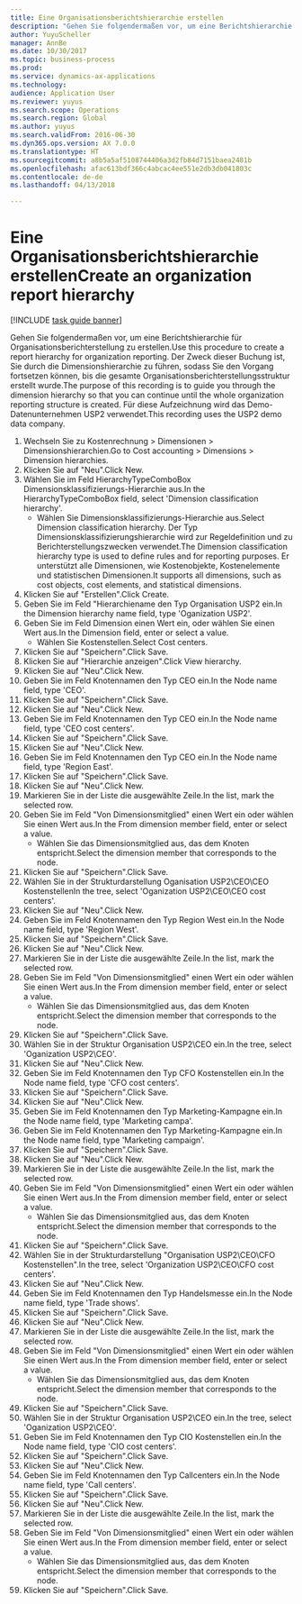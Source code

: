 ```yaml
--- 
title: Eine Organisationsberichtshierarchie erstellen
description: "Gehen Sie folgendermaßen vor, um eine Berichtshierarchie für Organisationsberichterstellung zu erstellen."
author: YuyuScheller
manager: AnnBe
ms.date: 10/30/2017
ms.topic: business-process
ms.prod: 
ms.service: dynamics-ax-applications
ms.technology: 
audience: Application User
ms.reviewer: yuyus
ms.search.scope: Operations
ms.search.region: Global
ms.author: yuyus
ms.search.validFrom: 2016-06-30
ms.dyn365.ops.version: AX 7.0.0
ms.translationtype: HT
ms.sourcegitcommit: a8b5a5af5108744406a3d2fb84d7151baea2481b
ms.openlocfilehash: afac613bdf366c4abcac4ee551e2db3db041803c
ms.contentlocale: de-de
ms.lasthandoff: 04/13/2018

---
```

# <a name="create-an-organization-report-hierarchy"></a><span data-ttu-id="0b657-103">Eine Organisationsberichtshierarchie erstellen</span><span class="sxs-lookup"><span data-stu-id="0b657-103">Create an organization report hierarchy</span></span>

[!INCLUDE [task guide banner](../../includes/task-guide-banner.md)]

<span data-ttu-id="0b657-104">Gehen Sie folgendermaßen vor, um eine Berichtshierarchie für Organisationsberichterstellung zu erstellen.</span><span class="sxs-lookup"><span data-stu-id="0b657-104">Use this procedure to create a report hierarchy for organization reporting.</span></span> <span data-ttu-id="0b657-105">Der Zweck dieser Buchung ist, Sie durch die Dimensionshierarchie zu führen, sodass Sie den Vorgang fortsetzen können, bis die gesamte Organisationsberichterstellungsstruktur erstellt wurde.</span><span class="sxs-lookup"><span data-stu-id="0b657-105">The purpose of this recording is to guide you through the dimension hierarchy so that you can continue until the whole organization reporting structure is created.</span></span> <span data-ttu-id="0b657-106">Für diese Aufzeichnung wird das Demo-Datenunternehmen USP2 verwendet.</span><span class="sxs-lookup"><span data-stu-id="0b657-106">This recording uses the USP2 demo data company.</span></span>

1. <span data-ttu-id="0b657-107">Wechseln Sie zu Kostenrechnung > Dimensionen > Dimensionshierarchien.</span><span class="sxs-lookup"><span data-stu-id="0b657-107">Go to Cost accounting > Dimensions > Dimension hierarchies.</span></span>
2. <span data-ttu-id="0b657-108">Klicken Sie auf "Neu".</span><span class="sxs-lookup"><span data-stu-id="0b657-108">Click New.</span></span>
3. <span data-ttu-id="0b657-109">Wählen Sie im Feld HierarchyTypeComboBox Dimensionsklassifizierungs-Hierarchie aus.</span><span class="sxs-lookup"><span data-stu-id="0b657-109">In the HierarchyTypeComboBox field, select 'Dimension classification hierarchy'.</span></span>
    * <span data-ttu-id="0b657-110">Wählen Sie Dimensionsklassifizierungs-Hierarchie aus.</span><span class="sxs-lookup"><span data-stu-id="0b657-110">Select Dimension classification hierarchy.</span></span> <span data-ttu-id="0b657-111">Der Typ Dimensionsklassifizierungshierarchie wird zur Regeldefinition und zu Berichterstellungszwecken verwendet.</span><span class="sxs-lookup"><span data-stu-id="0b657-111">The Dimension classification hierarchy type is used to define rules and for reporting purposes.</span></span> <span data-ttu-id="0b657-112">Er unterstützt alle Dimensionen, wie Kostenobjekte, Kostenelemente und statistischen Dimensionen.</span><span class="sxs-lookup"><span data-stu-id="0b657-112">It supports all dimensions, such as cost objects, cost elements, and statistical dimensions.</span></span>  
4. <span data-ttu-id="0b657-113">Klicken Sie auf "Erstellen".</span><span class="sxs-lookup"><span data-stu-id="0b657-113">Click Create.</span></span>
5. <span data-ttu-id="0b657-114">Geben Sie im Feld "Hierarchiename den Typ Organisation USP2 ein.</span><span class="sxs-lookup"><span data-stu-id="0b657-114">In the Dimension hierarchy name field, type 'Oganization USP2'.</span></span>
6. <span data-ttu-id="0b657-115">Geben Sie im Feld Dimension einen Wert ein, oder wählen Sie einen Wert aus.</span><span class="sxs-lookup"><span data-stu-id="0b657-115">In the Dimension field, enter or select a value.</span></span>
    * <span data-ttu-id="0b657-116">Wählen Sie Kostenstellen.</span><span class="sxs-lookup"><span data-stu-id="0b657-116">Select Cost centers.</span></span>  
7. <span data-ttu-id="0b657-117">Klicken Sie auf "Speichern".</span><span class="sxs-lookup"><span data-stu-id="0b657-117">Click Save.</span></span>
8. <span data-ttu-id="0b657-118">Klicken Sie auf "Hierarchie anzeigen".</span><span class="sxs-lookup"><span data-stu-id="0b657-118">Click View hierarchy.</span></span>
9. <span data-ttu-id="0b657-119">Klicken Sie auf "Neu".</span><span class="sxs-lookup"><span data-stu-id="0b657-119">Click New.</span></span>
10. <span data-ttu-id="0b657-120">Geben Sie im Feld Knotennamen den Typ CEO ein.</span><span class="sxs-lookup"><span data-stu-id="0b657-120">In the Node name field, type 'CEO'.</span></span>
11. <span data-ttu-id="0b657-121">Klicken Sie auf "Speichern".</span><span class="sxs-lookup"><span data-stu-id="0b657-121">Click Save.</span></span>
12. <span data-ttu-id="0b657-122">Klicken Sie auf "Neu".</span><span class="sxs-lookup"><span data-stu-id="0b657-122">Click New.</span></span>
13. <span data-ttu-id="0b657-123">Geben Sie im Feld Knotennamen den Typ CEO ein.</span><span class="sxs-lookup"><span data-stu-id="0b657-123">In the Node name field, type 'CEO cost centers'.</span></span>
14. <span data-ttu-id="0b657-124">Klicken Sie auf "Speichern".</span><span class="sxs-lookup"><span data-stu-id="0b657-124">Click Save.</span></span>
15. <span data-ttu-id="0b657-125">Klicken Sie auf "Neu".</span><span class="sxs-lookup"><span data-stu-id="0b657-125">Click New.</span></span>
16. <span data-ttu-id="0b657-126">Geben Sie im Feld Knotennamen den Typ CEO ein.</span><span class="sxs-lookup"><span data-stu-id="0b657-126">In the Node name field, type 'Region East'.</span></span>
17. <span data-ttu-id="0b657-127">Klicken Sie auf "Speichern".</span><span class="sxs-lookup"><span data-stu-id="0b657-127">Click Save.</span></span>
18. <span data-ttu-id="0b657-128">Klicken Sie auf "Neu".</span><span class="sxs-lookup"><span data-stu-id="0b657-128">Click New.</span></span>
19. <span data-ttu-id="0b657-129">Markieren Sie in der Liste die ausgewählte Zeile.</span><span class="sxs-lookup"><span data-stu-id="0b657-129">In the list, mark the selected row.</span></span>
20. <span data-ttu-id="0b657-130">Geben Sie im Feld "Von Dimensionsmitglied" einen Wert ein oder wählen Sie einen Wert aus.</span><span class="sxs-lookup"><span data-stu-id="0b657-130">In the From dimension member field, enter or select a value.</span></span>
    * <span data-ttu-id="0b657-131">Wählen Sie das Dimensionsmitglied aus, das dem Knoten entspricht.</span><span class="sxs-lookup"><span data-stu-id="0b657-131">Select the dimension member that corresponds to the node.</span></span>  
21. <span data-ttu-id="0b657-132">Klicken Sie auf "Speichern".</span><span class="sxs-lookup"><span data-stu-id="0b657-132">Click Save.</span></span>
22. <span data-ttu-id="0b657-133">Wählen Sie in der Strukturdarstellung Oganisation USP2\CEO\CEO Kostenstellen</span><span class="sxs-lookup"><span data-stu-id="0b657-133">In the tree, select 'Oganization USP2\CEO\CEO cost centers'.</span></span>
23. <span data-ttu-id="0b657-134">Klicken Sie auf "Neu".</span><span class="sxs-lookup"><span data-stu-id="0b657-134">Click New.</span></span>
24. <span data-ttu-id="0b657-135">Geben Sie im Feld Knotennamen den Typ Region West ein.</span><span class="sxs-lookup"><span data-stu-id="0b657-135">In the Node name field, type 'Region West'.</span></span>
25. <span data-ttu-id="0b657-136">Klicken Sie auf "Speichern".</span><span class="sxs-lookup"><span data-stu-id="0b657-136">Click Save.</span></span>
26. <span data-ttu-id="0b657-137">Klicken Sie auf "Neu".</span><span class="sxs-lookup"><span data-stu-id="0b657-137">Click New.</span></span>
27. <span data-ttu-id="0b657-138">Markieren Sie in der Liste die ausgewählte Zeile.</span><span class="sxs-lookup"><span data-stu-id="0b657-138">In the list, mark the selected row.</span></span>
28. <span data-ttu-id="0b657-139">Geben Sie im Feld "Von Dimensionsmitglied" einen Wert ein oder wählen Sie einen Wert aus.</span><span class="sxs-lookup"><span data-stu-id="0b657-139">In the From dimension member field, enter or select a value.</span></span>
    * <span data-ttu-id="0b657-140">Wählen Sie das Dimensionsmitglied aus, das dem Knoten entspricht.</span><span class="sxs-lookup"><span data-stu-id="0b657-140">Select the dimension member that corresponds to the node.</span></span>  
29. <span data-ttu-id="0b657-141">Klicken Sie auf "Speichern".</span><span class="sxs-lookup"><span data-stu-id="0b657-141">Click Save.</span></span>
30. <span data-ttu-id="0b657-142">Wählen Sie in der Struktur Organisation USP2\CEO ein.</span><span class="sxs-lookup"><span data-stu-id="0b657-142">In the tree, select 'Oganization USP2\CEO'.</span></span>
31. <span data-ttu-id="0b657-143">Klicken Sie auf "Neu".</span><span class="sxs-lookup"><span data-stu-id="0b657-143">Click New.</span></span>
32. <span data-ttu-id="0b657-144">Geben Sie im Feld Knotennamen den Typ CFO Kostenstellen ein.</span><span class="sxs-lookup"><span data-stu-id="0b657-144">In the Node name field, type 'CFO cost centers'.</span></span>
33. <span data-ttu-id="0b657-145">Klicken Sie auf "Speichern".</span><span class="sxs-lookup"><span data-stu-id="0b657-145">Click Save.</span></span>
34. <span data-ttu-id="0b657-146">Klicken Sie auf "Neu".</span><span class="sxs-lookup"><span data-stu-id="0b657-146">Click New.</span></span>
35. <span data-ttu-id="0b657-147">Geben Sie im Feld Knotennamen den Typ Marketing-Kampagne ein.</span><span class="sxs-lookup"><span data-stu-id="0b657-147">In the Node name field, type 'Marketing campa'.</span></span>
36. <span data-ttu-id="0b657-148">Geben Sie im Feld Knotennamen den Typ Marketing-Kampagne ein.</span><span class="sxs-lookup"><span data-stu-id="0b657-148">In the Node name field, type 'Marketing campaign'.</span></span>
37. <span data-ttu-id="0b657-149">Klicken Sie auf "Speichern".</span><span class="sxs-lookup"><span data-stu-id="0b657-149">Click Save.</span></span>
38. <span data-ttu-id="0b657-150">Klicken Sie auf "Neu".</span><span class="sxs-lookup"><span data-stu-id="0b657-150">Click New.</span></span>
39. <span data-ttu-id="0b657-151">Markieren Sie in der Liste die ausgewählte Zeile.</span><span class="sxs-lookup"><span data-stu-id="0b657-151">In the list, mark the selected row.</span></span>
40. <span data-ttu-id="0b657-152">Geben Sie im Feld "Von Dimensionsmitglied" einen Wert ein oder wählen Sie einen Wert aus.</span><span class="sxs-lookup"><span data-stu-id="0b657-152">In the From dimension member field, enter or select a value.</span></span>
    * <span data-ttu-id="0b657-153">Wählen Sie das Dimensionsmitglied aus, das dem Knoten entspricht.</span><span class="sxs-lookup"><span data-stu-id="0b657-153">Select the dimension member that corresponds to the node.</span></span>  
41. <span data-ttu-id="0b657-154">Klicken Sie auf "Speichern".</span><span class="sxs-lookup"><span data-stu-id="0b657-154">Click Save.</span></span>
42. <span data-ttu-id="0b657-155">Wählen Sie in der Strukturdarstellung "Organisation USP2\CEO\CFO Kostenstellen".</span><span class="sxs-lookup"><span data-stu-id="0b657-155">In the tree, select 'Organization USP2\CEO\CFO cost centers'.</span></span>
43. <span data-ttu-id="0b657-156">Klicken Sie auf "Neu".</span><span class="sxs-lookup"><span data-stu-id="0b657-156">Click New.</span></span>
44. <span data-ttu-id="0b657-157">Geben Sie im Feld Knotennamen den Typ Handelsmesse  ein.</span><span class="sxs-lookup"><span data-stu-id="0b657-157">In the Node name field, type 'Trade shows'.</span></span>
45. <span data-ttu-id="0b657-158">Klicken Sie auf "Speichern".</span><span class="sxs-lookup"><span data-stu-id="0b657-158">Click Save.</span></span>
46. <span data-ttu-id="0b657-159">Klicken Sie auf "Neu".</span><span class="sxs-lookup"><span data-stu-id="0b657-159">Click New.</span></span>
47. <span data-ttu-id="0b657-160">Markieren Sie in der Liste die ausgewählte Zeile.</span><span class="sxs-lookup"><span data-stu-id="0b657-160">In the list, mark the selected row.</span></span>
48. <span data-ttu-id="0b657-161">Geben Sie im Feld "Von Dimensionsmitglied" einen Wert ein oder wählen Sie einen Wert aus.</span><span class="sxs-lookup"><span data-stu-id="0b657-161">In the From dimension member field, enter or select a value.</span></span>
    * <span data-ttu-id="0b657-162">Wählen Sie das Dimensionsmitglied aus, das dem Knoten entspricht.</span><span class="sxs-lookup"><span data-stu-id="0b657-162">Select the dimension member that corresponds to the node.</span></span>  
49. <span data-ttu-id="0b657-163">Klicken Sie auf "Speichern".</span><span class="sxs-lookup"><span data-stu-id="0b657-163">Click Save.</span></span>
50. <span data-ttu-id="0b657-164">Wählen Sie in der Struktur Organisation USP2\CEO ein.</span><span class="sxs-lookup"><span data-stu-id="0b657-164">In the tree, select 'Oganization USP2\CEO'.</span></span>
51. <span data-ttu-id="0b657-165">Geben Sie im Feld Knotennamen den Typ CIO Kostenstellen ein.</span><span class="sxs-lookup"><span data-stu-id="0b657-165">In the Node name field, type 'CIO cost centers'.</span></span>
52. <span data-ttu-id="0b657-166">Klicken Sie auf "Speichern".</span><span class="sxs-lookup"><span data-stu-id="0b657-166">Click Save.</span></span>
53. <span data-ttu-id="0b657-167">Klicken Sie auf "Neu".</span><span class="sxs-lookup"><span data-stu-id="0b657-167">Click New.</span></span>
54. <span data-ttu-id="0b657-168">Geben Sie im Feld Knotennamen den Typ Callcenters ein.</span><span class="sxs-lookup"><span data-stu-id="0b657-168">In the Node name field, type 'Call centers'.</span></span>
55. <span data-ttu-id="0b657-169">Klicken Sie auf "Speichern".</span><span class="sxs-lookup"><span data-stu-id="0b657-169">Click Save.</span></span>
56. <span data-ttu-id="0b657-170">Klicken Sie auf "Neu".</span><span class="sxs-lookup"><span data-stu-id="0b657-170">Click New.</span></span>
57. <span data-ttu-id="0b657-171">Markieren Sie in der Liste die ausgewählte Zeile.</span><span class="sxs-lookup"><span data-stu-id="0b657-171">In the list, mark the selected row.</span></span>
58. <span data-ttu-id="0b657-172">Geben Sie im Feld "Von Dimensionsmitglied" einen Wert ein oder wählen Sie einen Wert aus.</span><span class="sxs-lookup"><span data-stu-id="0b657-172">In the From dimension member field, enter or select a value.</span></span>
    * <span data-ttu-id="0b657-173">Wählen Sie das Dimensionsmitglied aus, das dem Knoten entspricht.</span><span class="sxs-lookup"><span data-stu-id="0b657-173">Select the dimension member that corresponds to the node.</span></span>  
59. <span data-ttu-id="0b657-174">Klicken Sie auf "Speichern".</span><span class="sxs-lookup"><span data-stu-id="0b657-174">Click Save.</span></span>


